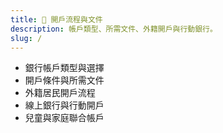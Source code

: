 ```yaml
---
title: 🏦 開戶流程與文件
description: 帳戶類型、所需文件、外籍開戶與行動銀行。
slug: /
---
```


- 銀行帳戶類型與選擇
- 開戶條件與所需文件
- 外籍居民開戶流程
- 線上銀行與行動開戶
- 兒童與家庭聯合帳戶
